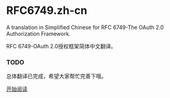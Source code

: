 RFC6749.zh-cn
=============

A translation in Simplified Chinese for RFC 6749-The OAuth 2.0 Authorization Framework.

RFC 6749-OAuth 2.0授权框架简体中文翻译。

### TODO

总体翻译已完成，希望大家帮忙完善下哦。

[开始阅读](index.md)
